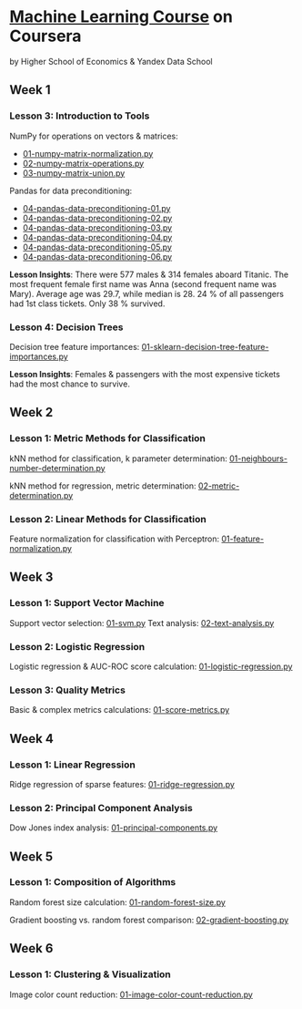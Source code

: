 # [Machine Learning Course](https://www.coursera.org/learn/vvedenie-mashinnoe-obuchenie/home/welcome) on Coursera
by Higher School of Economics & Yandex Data School

## Week 1

### Lesson 3: Introduction to Tools

NumPy for operations on vectors & matrices:
- [01-numpy-matrix-normalization.py](week1/lesson3/01-numpy-matrix-normalization.py)
- [02-numpy-matrix-operations.py](week1/lesson3/02-numpy-matrix-operations.py)
- [03-numpy-matrix-union.py](week1/lesson3/03-numpy-matrix-union.py)

Pandas for data preconditioning:
- [04-pandas-data-preconditioning-01.py](week1/lesson3/04-pandas-data-preconditioning-01.py)
- [04-pandas-data-preconditioning-02.py](week1/lesson3/04-pandas-data-preconditioning-02.py)
- [04-pandas-data-preconditioning-03.py](week1/lesson3/04-pandas-data-preconditioning-03.py)
- [04-pandas-data-preconditioning-04.py](week1/lesson3/04-pandas-data-preconditioning-04.py)
- [04-pandas-data-preconditioning-05.py](week1/lesson3/04-pandas-data-preconditioning-05.py)
- [04-pandas-data-preconditioning-06.py](week1/lesson3/04-pandas-data-preconditioning-06.py)

**Lesson Insights**: There were 577 males & 314 females aboard Titanic. The most frequent female first name was Anna (second frequent name was Mary). Average age was 29.7, while median is 28. 24 % of all passengers had 1st class tickets. Only 38 % survived.

### Lesson 4: Decision Trees

Decision tree feature importances: [01-sklearn-decision-tree-feature-importances.py](week1/lesson4/01-sklearn-decision-tree-feature-importances.py)

**Lesson Insights**: Females & passengers with the most expensive tickets had the most chance to survive.

## Week 2

### Lesson 1: Metric Methods for Classification

kNN method for classification, k parameter determination: [01-neighbours-number-determination.py](week2/lesson1/01-neighbours-number-determination.py)

kNN method for regression, metric determination: [02-metric-determination.py](week2/lesson1/02-metric-determination.py)

### Lesson 2: Linear Methods for Classification

Feature normalization for classification with Perceptron: [01-feature-normalization.py](week2/lesson2/01-feature-normalization.py)

## Week 3

### Lesson 1: Support Vector Machine

Support vector selection: [01-svm.py](week3/lesson1/01-svm.py)
Text analysis: [02-text-analysis.py](week3/lesson1/02-text-analysis.py)

### Lesson 2: Logistic Regression

Logistic regression & AUC-ROC score calculation: [01-logistic-regression.py](week3/lesson2/01-logistic-regression.py)

### Lesson 3: Quality Metrics

Basic & complex metrics calculations: [01-score-metrics.py](week3/lesson3/01-score-metrics.py)

## Week 4

### Lesson 1: Linear Regression

Ridge regression of sparse features: [01-ridge-regression.py](week4/lesson1/01-ridge-regression.py)

### Lesson 2: Principal Component Analysis

Dow Jones index analysis: [01-principal-components.py](week4/lesson2/01-principal-components.py)

## Week 5

### Lesson 1: Composition of Algorithms

Random forest size calculation: [01-random-forest-size.py](week5/lesson1/01-random-forest-size.py)

Gradient boosting vs. random forest comparison: [02-gradient-boosting.py](week5/lesson1/02-gradient-boosting.py)

## Week 6

### Lesson 1: Clustering & Visualization

Image color count reduction: [01-image-color-count-reduction.py](week6/lesson1/01-image-color-count-reduction.py)